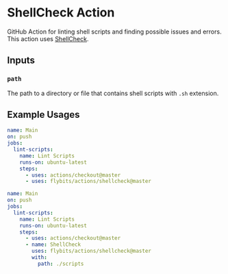 # ShellCheck Action

GitHub Action for linting shell scripts and finding possible issues and errors.
This action uses [ShellCheck](https://github.com/koalaman/shellcheck).

## Inputs

### `path`

The path to a directory or file that contains shell scripts with `.sh` extension.

## Example Usages

```yaml
name: Main
on: push
jobs:
  lint-scripts:
    name: Lint Scripts
    runs-on: ubuntu-latest
    steps:
      - uses: actions/checkout@master
      - uses: flybits/actions/shellcheck@master
```

```yaml
name: Main
on: push
jobs:
  lint-scripts:
    name: Lint Scripts
    runs-on: ubuntu-latest
    steps:
      - uses: actions/checkout@master
      - name: ShellCheck
        uses: flybits/actions/shellcheck@master
        with:
          path: ./scripts
```
